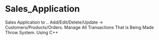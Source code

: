 # Sales_Application
Sales Application to .. Add/Edit/Delete/Update -> Customers/Products/Orders. Manage All Transactions That is Being Made Throw System. 
Using C++
